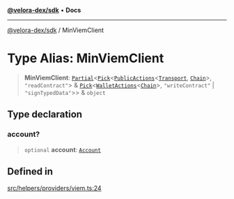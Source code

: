 [**@velora-dex/sdk**](../README.md) • **Docs**

***

[@velora-dex/sdk](../globals.md) / MinViemClient

# Type Alias: MinViemClient

> **MinViemClient**: [`Partial`](../-internal-/type-aliases/Partial.md)\<[`Pick`](../-internal-/type-aliases/Pick.md)\<[`PublicActions`](../-internal-/type-aliases/PublicActions.md)\<[`Transport`](../-internal-/type-aliases/Transport.md), [`Chain`](../-internal-/type-aliases/Chain.md)\>, `"readContract"`\> & [`Pick`](../-internal-/type-aliases/Pick.md)\<[`WalletActions`](../-internal-/type-aliases/WalletActions.md)\<[`Chain`](../-internal-/type-aliases/Chain.md)\>, `"writeContract"` \| `"signTypedData"`\>\> & `object`

## Type declaration

### account?

> `optional` **account**: [`Account`](../-internal-/type-aliases/Account.md)

## Defined in

[src/helpers/providers/viem.ts:24](https://github.com/paraswap/paraswap-sdk/blob/master/src/helpers/providers/viem.ts#L24)
